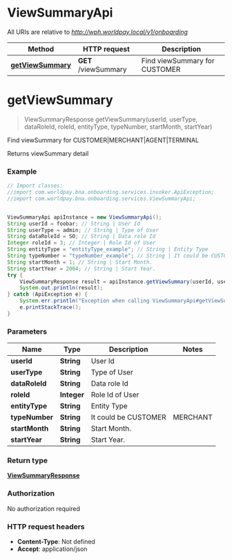 # ViewSummaryApi

All URIs are relative to *http://wph.worldpay.local/v1/onboarding*

Method | HTTP request | Description
------------- | ------------- | -------------
[**getViewSummary**](ViewSummaryApi.md#getViewSummary) | **GET** /viewSummary | Find viewSummary for CUSTOMER|MERCHANT|AGENT|TERMINAL


<a name="getViewSummary"></a>
# **getViewSummary**
> ViewSummaryResponse getViewSummary(userId, userType, dataRoleId, roleId, entityType, typeNumber, startMonth, startYear)

Find viewSummary for CUSTOMER|MERCHANT|AGENT|TERMINAL

Returns viewSummary detail

### Example
```java
// Import classes:
//import com.worldpay.bna.onboarding.services.invoker.ApiException;
//import com.worldpay.bna.onboarding.services.ViewSummaryApi;


ViewSummaryApi apiInstance = new ViewSummaryApi();
String userId = foobar; // String | User Id
String userType = admin; // String | Type of User
String dataRoleId = SO; // String | Data role Id
Integer roleId = 3; // Integer | Role Id of User
String entityType = "entityType_example"; // String | Entity Type
String typeNumber = "typeNumber_example"; // String | It could be CUSTOMER|MERCHANT|AGENT|TERMINAL Number
String startMonth = 1; // String | Start Month.
String startYear = 2004; // String | Start Year.
try {
    ViewSummaryResponse result = apiInstance.getViewSummary(userId, userType, dataRoleId, roleId, entityType, typeNumber, startMonth, startYear);
    System.out.println(result);
} catch (ApiException e) {
    System.err.println("Exception when calling ViewSummaryApi#getViewSummary");
    e.printStackTrace();
}
```

### Parameters

Name | Type | Description  | Notes
------------- | ------------- | ------------- | -------------
 **userId** | **String**| User Id |
 **userType** | **String**| Type of User |
 **dataRoleId** | **String**| Data role Id |
 **roleId** | **Integer**| Role Id of User |
 **entityType** | **String**| Entity Type |
 **typeNumber** | **String**| It could be CUSTOMER|MERCHANT|AGENT|TERMINAL Number |
 **startMonth** | **String**| Start Month. |
 **startYear** | **String**| Start Year. |

### Return type

[**ViewSummaryResponse**](ViewSummaryResponse.md)

### Authorization

No authorization required

### HTTP request headers

 - **Content-Type**: Not defined
 - **Accept**: application/json

